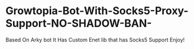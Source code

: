 # Growtopia-Bot-With-Socks5-Proxy-Support-NO-SHADOW-BAN-
Based On Arky bot It Has Custom Enet lib that has Socks5 Support Enjoy!
